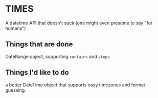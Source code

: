 # TIMES

A datetime API that doesn't suck (one might even presume to say "for humans")

## Things that are done

DateRange object, supporting `contains` and `steps`

## Things I'd like to do

a better DateTime object that supports easy timezones and format guessing.
